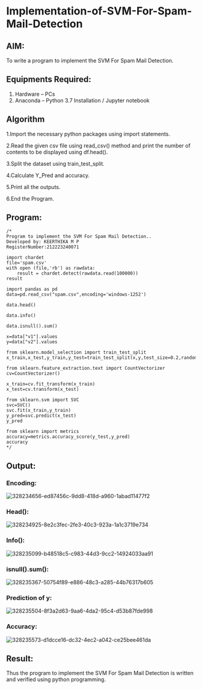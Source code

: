 # Implementation-of-SVM-For-Spam-Mail-Detection

## AIM:
To write a program to implement the SVM For Spam Mail Detection.

## Equipments Required:
1. Hardware – PCs
2. Anaconda – Python 3.7 Installation / Jupyter notebook

## Algorithm
1.Import the necessary python packages using import statements.

2.Read the given csv file using read_csv() method and print the number of contents to be displayed using df.head().

3.Split the dataset using train_test_split.

4.Calculate Y_Pred and accuracy.

5.Print all the outputs.

6.End the Program.

## Program:
```
/*
Program to implement the SVM For Spam Mail Detection..
Developed by: KEERTHIKA M P
RegisterNumber:212223240071

import chardet
file='spam.csv'
with open (file,'rb') as rawdata:
    result = chardet.detect(rawdata.read(100000))
result

import pandas as pd
data=pd.read_csv("spam.csv",encoding='windows-1252')

data.head()

data.info()

data.isnull().sum()

x=data["v1"].values
y=data["v2"].values

from sklearn.model_selection import train_test_split
x_train,x_test,y_train,y_test=train_test_split(x,y,test_size=0.2,random_state=0)

from sklearn.feature_extraction.text import CountVectorizer
cv=CountVectorizer()

x_train=cv.fit_transform(x_train)
x_test=cv.transform(x_test)

from sklearn.svm import SVC
svc=SVC()
svc.fit(x_train,y_train)
y_pred=svc.predict(x_test)
y_pred

from sklearn import metrics
accuracy=metrics.accuracy_score(y_test,y_pred)
accuracy
*/
```

## Output:
### Encoding:
![328234656-ed87456c-9dd8-418d-a960-1abad11477f2](https://github.com/user-attachments/assets/26f3b824-137a-4804-8660-5c21ddc4b5e8)
### Head():
![328234925-8e2c3fec-2fe3-40c3-923a-1a1c3719e734](https://github.com/user-attachments/assets/620c8737-1e1b-487b-a5ed-5fa009d81811)
### Info():
![328235099-b48518c5-c983-44d3-9cc2-14924033aa91](https://github.com/user-attachments/assets/7ce2aa23-9c90-4547-8df7-7c454b826c74)
### isnull().sum():
![328235367-50754f89-e886-48c3-a285-44b76317b605](https://github.com/user-attachments/assets/f5f51e0f-dee0-45b4-8d77-ae9a1ea14264)
### Prediction of y:
![328235504-8f3a2d63-9aa6-4da2-95c4-d53b87fde998](https://github.com/user-attachments/assets/44c56623-f6ca-406d-a830-f8073a86fa76)
### Accuracy:
![328235573-d1dcce16-dc32-4ec2-a042-ce25bee461da](https://github.com/user-attachments/assets/5aa69037-c14d-4262-a10f-bde6fc5afa50)


## Result:
Thus the program to implement the SVM For Spam Mail Detection is written and verified using python programming.
